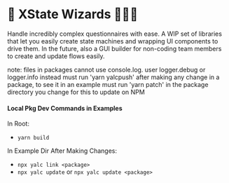 # 🔮 XState Wizards 🧙🏽‍♂️

Handle incredibly complex questionnaires with ease. A WIP set of libraries that let you easily create state machines and wrapping UI components to drive them. In the future, also a GUI builder for non-coding team members to create and update flows easily.

note: files in packages cannot use console.log. user logger.debug or logger.info instead
must run 'yarn yalcpush' after making any change in a package, to see it in an example
must run 'yarn patch' in the package directory you change for this to update on NPM

#### Local Pkg Dev Commands in Examples

In Root:

- `yarn build`

In Example Dir After Making Changes:

- `npx yalc link <package>`
- `npx yalc update` or `npx yalc update <package>`
